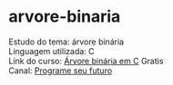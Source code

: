 # arvore-binaria

Estudo do tema: árvore binária
<br>
Linguagem utilizada: C
<br>
Link do curso: [Árvore binária em C](https://www.youtube.com/playlist?list=PLqJK4Oyr5WShBuC5rqt9I0fMVNnaVTpeo) Gratis
<br>
Canal: [Programe seu futuro](https://www.youtube.com/@programeseufuturo)

